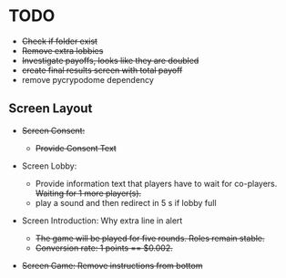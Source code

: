 # TODO

- ~~Check if folder exist~~
- ~~Remove extra lobbies~~
- ~~Investigate payoffs, looks like they are doubled~~
- ~~create final results screen with total payoff~~
- remove pycrypodome dependency


## Screen Layout

- ~~Screen Consent:~~
  - ~~Provide Consent Text~~

- Screen Lobby: 
  - Provide information text that players have to wait for co-players. ~~Waiting for 1 more player(s).~~
  - play a sound and then redirect in 5 s if lobby full

- Screen Introduction: Why extra line in alert
  - ~~The game will be played for five rounds. Roles remain stable.~~
  - ~~Conversion rate: 1 points == $0.002.~~

- ~~Screen Game: Remove instructions from bottom~~